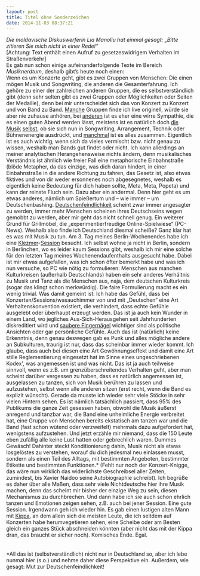 ```yaml
---
layout: post
title: Titel ohne Sonderzeichen
date: 2014-11-03 08:37:21
---
```

*Die moldavische Diskuswerferin Lia Manoliu hat einmal gesagt: „Bitte zitieren Sie mich nicht in einer Rede!“*<br>
[Achtung: Text enthält einen Aufruf zu gesetzeswidrigem Verhalten im Straßenverkehr]<br>
Es gab nun schon einige aufeinanderfolgende Texte im Bereich *Musiknerdtum*, deshalb gibt’s heute noch einen:<br>
Wenn es um Konzerte geht, gibt es zwei Gruppen von Menschen: Die einen mögen Musik und Songwriting, die anderen die Gesamterfahrung. Ich gehöre zu einer der zahlreichen anderen Gruppen, die es selbstverständlich gibt (denn sehr selten gibt es zwei Gruppen oder Möglichkeiten oder Seiten der Medaille), denn bei mir unterscheidet sich das von Konzert zu Konzert und von Band zu Band. [Manche](https://www.facebook.com/cerebricturmoil) Gruppen finde ich live originell, würde sie aber nie zuhause anhören, bei [anderen](http://beatpoeten.wordpress.com/) ist es eher eine wirre Sympathie, die es einen guten Abend werden lässt, meistens ist es natürlich doch [die](https://www.youtube.com/watch?v=THPrwJcUWXE) [Musik](https://www.youtube.com/watch?v=JQzIy1WcQJM) [selbst](https://www.youtube.com/watch?v=efK-difrlR8), ob sie sich nun in Songwriting, Arrangement, Technik oder Bühnenenergie ausdrückt, und [manchmal](https://www.youtube.com/watch?v=iru0NKm63OY) ist es alles zusammen. Eigentlich ist es auch wichtig, wenn sich da vieles vermischt bzw. nicht genau zu wissen, weshalb man Bands gut findet oder nicht. Ich kann allerdings an meiner analytischen Herangehensweise nichts ändern, denn musikalisches Verständnis ist ähnlich wie freier Fall eine metaphorische Einbahnstraße (blöde Metapher, da das einzige, was dich daran hindert, in einer Einbahnstraße in die andere Richtung zu fahren, das Gesetz ist, also etwas fiktives und von dir weder ersonnenes noch abgesegnetes, weshalb es eigentlich keine Bedeutung für dich haben sollte, Meta, Meta, Popeta) und kann der reinste Fluch sein. Dazu aber ein andermal. Denn hier geht es um etwas anderes, nämlich um Spießertum und – wie immer – um Deutschenbashing. [Deutschenfeindlichkeit](http://www.spiegel.de/politik/deutschland/familienministerin-schroeder-warnt-vor-deutschenfeindlichkeit-a-722342.html) scheint zwar immer angesagter zu werden, immer mehr Menschen scheinen ihres Deutschseins wegen gemobbt zu werden, aber mir geht das nicht schnell genug. Ein weiterer Grund für Grillmöbel, die „experimentierfreudige Online-Spielwiese“ (PC-News). Weshalb also finde ich Deutschland diesmal scheiße? Ganz klar hat es was mit Musik zu tun. Am 3. Tag meines Berlin-Wochenendes habe ich eine [Klezmer](http://de.wikipedia.org/wiki/Klezmer)-[Session]( http://de.wikipedia.org/wiki/Session) besucht.  Ich selbst wohne ja nicht in Berlin, sondern in Berlinchen, wo es leider kaum Sessions gibt, weshalb ich mir eine solche für den letzten Tag meines Wochenendaufenthalts ausgesucht habe. Dabei ist mir etwas aufgefallen, was ich schon öfter bemerkt habe und was ich nun versuche, so PC wie nötig zu formulieren: Menschen aus manchen Kulturkreisen (außerhalb Deutschlands) haben ein sehr anderes Verhältnis zu Musik und Tanz als die Menschen aus, naja, dem deutschen Kulturkreis (sogar das klingt schon merkwürdig). Die faire Formulierung macht es ein wenig trivial. Was damit gemeint ist: Ich habe das Gefühl, dass bei Konzerten/Sessions/wasauchimmer von und mit „Deutschen“ eine Art Verhaltenskonvention existiert, die verhindert, dass echte Gefühle ausgelebt oder überhaupt erzeugt werden. Das ist ja auch kein Wunder in einem Land, wo jegliches Aus-Sich-Herausgehen seit Jahrhunderten diskreditiert wird und [saubere Fingernägel](http://de.wikipedia.org/wiki/Preu%C3%9Fische_Tugenden#Beispiele_vorwiegend_milit.C3.A4rischer_Bedeutung) wichtiger sind als politische Ansichten oder gar persönliche Gefühle. Auch das ist (natürlich) keine Erkenntnis, denn genau deswegen gab es Punk und alles mögliche andere an Subkulturen, traurig ist nur, dass das scheinbar immer wieder kommt.
Ich glaube, dass auch bei diesen eine Art Gewöhnungseffekt und damit eine Art stille Reglementierung eingesetzt hat im Sinne eines ungeschriebenen Kodex', was angemessen ist und was nicht. Das ist ja auch teilweise sinnvoll, wenn es z.B. um grenzüberschreitendes Verhalten geht, aber man scheint darüber vergessen zu haben, dass es natürlich angemessen ist, ausgelassen zu tanzen, sich von Musik berühren zu lassen und aufzustehen, selbst wenn alle anderen sitzen (erst recht, wenn die Band es explizit wünscht). Gerade da musste ich wieder sehr viele Stöcke in sehr vielen Hintern sehen. Es ist nämlich tatsächlich passiert, dass 95% des Publikums die ganze Zeit gesessen haben, obwohl die Musik äußerst anregend und tanzbar war, die Band eine unheimliche Energie verbreitet hat, eine Gruppe von Menschen bereits ekstatisch am tanzen war und die Band (fast schon wütend oder verzweifelt) mehrmals dazu aufgefordert hat, wenigstens aufzustehen. Und jetzt erzähle mir niemand, dass die 150 Leute eben zufällig alle keine Lust hatten oder gebrechlich waren. Dummes Gewäsch! Dahinter steckt Konditionierung dahin, Musik nicht als etwas losgelöstes zu verstehen, worauf du dich jedesmal neu einlassen musst, sondern als einen Teil des Alltags, mit bestimmten Angeboten, bestimmter Etikette und bestimmten Funktionen.\* (Fehlt nur noch der Konzert-Knigge, das wäre nun wirklich das widerlichste Geschreibsel aller Zeiten, zumindest, bis Xavier Naidoo seine Autobiographie schreibt). Ich begrüße es daher über alle Maßen, dass sehr viele Nichtdeutsche hier ihre Musik machen, denn das scheint mir bisher der einzige Weg zu sein, diesen Mechanismus zu durchbrechen. Und dann habe ich sie auch schon ehrlich tanzen und Emotionen zeigen sehen, z.B. auch bei jener Session. Eine gute Session. Irgendwann geh ich wieder hin. Es gab einen lustigen alten Mann mit [Kippa](http://de.wikipedia.org/wiki/Kippa), an dem allein sich die meisten Leute, die ich seitdem auf Konzerten habe herumvegetieren sehen, eine Scheibe oder am Besten gleich ein ganzes Stück abschneiden könnten (aber nicht das mit der Kippa dran, das braucht er sicher noch). Komisches Ende. Egal.<br><br><br>
\*All das ist (selbstverständlich) nicht nur in Deutschland so, aber ich lebe nunmal hier (s.o.) und nehme daher diese Perspektive ein. Außerdem, wie gesagt: Mut zur Deutschenfeindlichkeit!
<br><br>                                                                                                                                                                                                                                                                                                   
